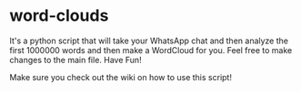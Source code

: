 # word-clouds
It's a python script that will take your WhatsApp chat and then analyze the first 1000000 words and then make a WordCloud for you.
Feel free to make changes to the main file. Have Fun!

Make sure you check out the wiki on how to use this script!
